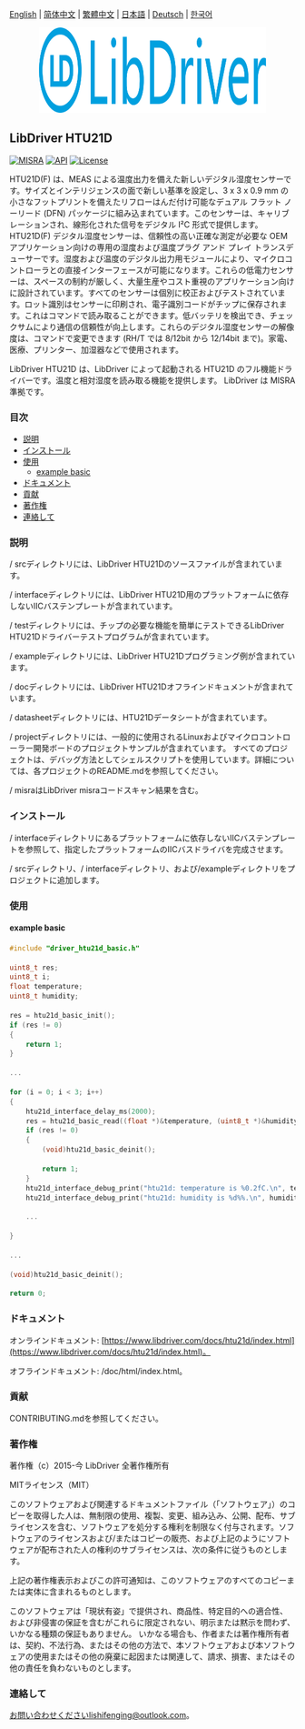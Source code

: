 [English](/README.md) | [ 简体中文](/README_zh-Hans.md) | [繁體中文](/README_zh-Hant.md) | [日本語](/README_ja.md) | [Deutsch](/README_de.md) | [한국어](/README_ko.md)

<div align=center>
<img src="/doc/image/logo.svg" width="400" height="150"/>
</div>

## LibDriver HTU21D

[![MISRA](https://img.shields.io/badge/misra-compliant-brightgreen.svg)](/misra/README.md) [![API](https://img.shields.io/badge/api-reference-blue.svg)](https://www.libdriver.com/docs/htu21d/index.html) [![License](https://img.shields.io/badge/license-MIT-brightgreen.svg)](/LICENSE)

HTU21D(F) は、MEAS による温度出力を備えた新しいデジタル湿度センサーです。サイズとインテリジェンスの面で新しい基準を設定し、3 x 3 x 0.9 mm の小さなフットプリントを備えたリフローはんだ付け可能なデュアル フラット ノーリード (DFN) パッケージに組み込まれています。このセンサーは、キャリブレーションされ、線形化された信号をデジタル I²C 形式で提供します。 HTU21D(F) デジタル湿度センサーは、信頼性の高い正確な測定が必要な OEM アプリケーション向けの専用の湿度および温度プラグ アンド プレイ トランスデューサーです。湿度および温度のデジタル出力用モジュールにより、マイクロコントローラとの直接インターフェースが可能になります。これらの低電力センサーは、スペースの制約が厳しく、大量生産やコスト重視のアプリケーション向けに設計されています。すべてのセンサーは個別に校正およびテストされています。ロット識別はセンサーに印刷され、電子識別コードがチップに保存されます。これはコマンドで読み取ることができます。低バッテリを検出でき、チェックサムにより通信の信頼性が向上します。これらのデジタル湿度センサーの解像度は、コマンドで変更できます (RH/T では 8/12bit から 12/14bit まで)。家電、医療、プリンター、加湿器などで使用されます。

LibDriver HTU21D は、LibDriver によって起動される HTU21D のフル機能ドライバーです。温度と相対湿度を読み取る機能を提供します。 LibDriver は MISRA 準拠です。

### 目次

  - [説明](#説明)
  - [インストール](#インストール)
  - [使用](#使用)
    - [example basic](#example-basic)
  - [ドキュメント](#ドキュメント)
  - [貢献](#貢献)
  - [著作権](#著作権)
  - [連絡して](#連絡して)

### 説明

/ srcディレクトリには、LibDriver HTU21Dのソースファイルが含まれています。

/ interfaceディレクトリには、LibDriver HTU21D用のプラットフォームに依存しないIICバステンプレートが含まれています。

/ testディレクトリには、チップの必要な機能を簡単にテストできるLibDriver HTU21Dドライバーテストプログラムが含まれています。

/ exampleディレクトリには、LibDriver HTU21Dプログラミング例が含まれています。

/ docディレクトリには、LibDriver HTU21Dオフラインドキュメントが含まれています。

/ datasheetディレクトリには、HTU21Dデータシートが含まれています。

/ projectディレクトリには、一般的に使用されるLinuxおよびマイクロコントローラー開発ボードのプロジェクトサンプルが含まれています。 すべてのプロジェクトは、デバッグ方法としてシェルスクリプトを使用しています。詳細については、各プロジェクトのREADME.mdを参照してください。

/ misraはLibDriver misraコードスキャン結果を含む。

### インストール

/ interfaceディレクトリにあるプラットフォームに依存しないIICバステンプレートを参照して、指定したプラットフォームのIICバスドライバを完成させます。

/ srcディレクトリ、/ interfaceディレクトリ、および/exampleディレクトリをプロジェクトに追加します。

### 使用

#### example basic

```C
#include "driver_htu21d_basic.h"

uint8_t res;
uint8_t i;
float temperature;
uint8_t humidity;

res = htu21d_basic_init();
if (res != 0)
{
    return 1;
}

...

for (i = 0; i < 3; i++)
{
    htu21d_interface_delay_ms(2000);
    res = htu21d_basic_read((float *)&temperature, (uint8_t *)&humidity);
    if (res != 0)
    {
        (void)htu21d_basic_deinit();

        return 1;
    }
    htu21d_interface_debug_print("htu21d: temperature is %0.2fC.\n", temperature);
    htu21d_interface_debug_print("htu21d: humidity is %d%%.\n", humidity); 
    
    ...
        
}

...

(void)htu21d_basic_deinit();

return 0;
```

### ドキュメント

オンラインドキュメント: [https://www.libdriver.com/docs/htu21d/index.html](https://www.libdriver.com/docs/htu21d/index.html)。

オフラインドキュメント: /doc/html/index.html。

### 貢献

CONTRIBUTING.mdを参照してください。

### 著作権

著作権（c）2015-今 LibDriver 全著作権所有

MITライセンス（MIT）

このソフトウェアおよび関連するドキュメントファイル（「ソフトウェア」）のコピーを取得した人は、無制限の使用、複製、変更、組み込み、公開、配布、サブライセンスを含む、ソフトウェアを処分する権利を制限なく付与されます。ソフトウェアのライセンスおよび/またはコピーの販売、および上記のようにソフトウェアが配布された人の権利のサブライセンスは、次の条件に従うものとします。

上記の著作権表示およびこの許可通知は、このソフトウェアのすべてのコピーまたは実体に含まれるものとします。

このソフトウェアは「現状有姿」で提供され、商品性、特定目的への適合性、および非侵害の保証を含むがこれらに限定されない、明示または黙示を問わず、いかなる種類の保証もありません。 いかなる場合も、作者または著作権所有者は、契約、不法行為、またはその他の方法で、本ソフトウェアおよび本ソフトウェアの使用またはその他の廃棄に起因または関連して、請求、損害、またはその他の責任を負わないものとします。

### 連絡して

お問い合わせくださいlishifenging@outlook.com。